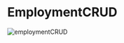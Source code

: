 # EmploymentCRUD

![employmentCRUD](https://user-images.githubusercontent.com/79089796/226372965-7d26150c-9672-42a3-b34e-8e0f6d16e46f.gif)
